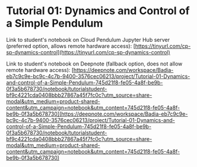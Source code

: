# Tutorial 01: Dynamics and Control of a Simple Pendulum

Link to student's notebook on Cloud Pendulum Jupyter Hub server (preferred option, allows remote hardware access): [https://tinyurl.com/cp-sp-dynamics-control](https://tinyurl.com/cp-sp-dynamics-control)

Link to student's notebook on Deepnote (fallback option, does not allow remote hardware access): [https://deepnote.com/workspace/Badia-eb7c9c9e-bc9c-4c7b-9400-3576cec06213/project/Tutorial-01-Dynamics-and-control-of-a-Simple-Pendulum-745d21f8-fe05-4a8f-be9b-0f3a5b678730/notebook/tutorialstudent-bf9c4221cda0408bbb27867a45f7fc0c?utm_source=share-modal&utm_medium=product-shared-content&utm_campaign=notebook&utm_content=745d21f8-fe05-4a8f-be9b-0f3a5b678730](https://deepnote.com/workspace/Badia-eb7c9c9e-bc9c-4c7b-9400-3576cec06213/project/Tutorial-01-Dynamics-and-control-of-a-Simple-Pendulum-745d21f8-fe05-4a8f-be9b-0f3a5b678730/notebook/tutorialstudent-bf9c4221cda0408bbb27867a45f7fc0c?utm_source=share-modal&utm_medium=product-shared-content&utm_campaign=notebook&utm_content=745d21f8-fe05-4a8f-be9b-0f3a5b678730)
